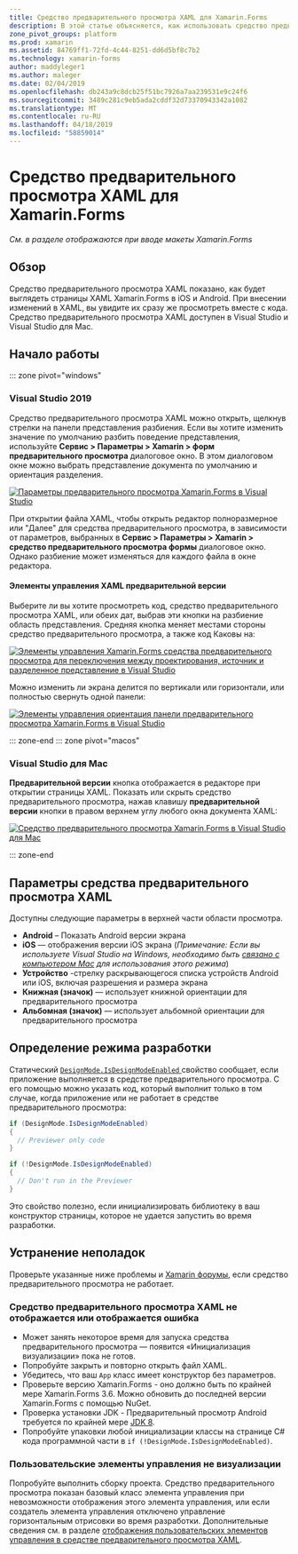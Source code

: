 ```yaml
---
title: Средство предварительного просмотра XAML для Xamarin.Forms
description: В этой статье объясняется, как использовать средство предварительного просмотра XAML для отображения при вводе макеты Xamarin.Forms см. в разделе. Средство предварительного просмотра XAML доступен в Visual Studio 2019 и 2019 г. Visual Studio для Mac.
zone_pivot_groups: platform
ms.prod: xamarin
ms.assetid: 84769ff1-72fd-4c44-8251-dd6d5bf8c7b2
ms.technology: xamarin-forms
author: maddyleger1
ms.author: maleger
ms.date: 02/04/2019
ms.openlocfilehash: db243a9c8dcb25f51bc7926a7aa239531e9c24f6
ms.sourcegitcommit: 3489c281c9eb5ada2cddf32d73370943342a1082
ms.translationtype: MT
ms.contentlocale: ru-RU
ms.lasthandoff: 04/18/2019
ms.locfileid: "58859014"
---
```

# <a name="xaml-previewer-for-xamarinforms"></a>Средство предварительного просмотра XAML для Xamarin.Forms

_См. в разделе отображаются при вводе макеты Xamarin.Forms_

## <a name="overview"></a>Обзор

Средство предварительного просмотра XAML показано, как будет выглядеть страницы XAML Xamarin.Forms в iOS и Android. При внесении изменений в XAML, вы увидите их сразу же просмотреть вместе с кода. Средство предварительного просмотра XAML доступен в Visual Studio и Visual Studio для Mac.

## <a name="getting-started"></a>Начало работы

::: zone pivot="windows"

### <a name="visual-studio-2019"></a>Visual Studio 2019

Средство предварительного просмотра XAML можно открыть, щелкнув стрелки на панели представления разбиения. Если вы хотите изменить значение по умолчанию разбить поведение представления, используйте **Сервис > Параметры > Xamarin > форм предварительного просмотра** диалоговое окно. В этом диалоговом окне можно выбрать представление документа по умолчанию и ориентация разделения.

[![Параметры предварительного просмотра Xamarin.Forms в Visual Studio](xaml-previewer-images/xamlp-options-vs-sm.png "параметры предварительного просмотра Xamarin.Forms в Visual Studio")](xaml-previewer-images/xamlp-options-vs-lg.png#lightbox)

При открытии файла XAML, чтобы открыть редактор полноразмерное или "Далее" для средства предварительного просмотра, в зависимости от параметров, выбранных в **Сервис > Параметры > Xamarin > средство предварительного просмотра формы** диалоговое окно. Однако разбиение может изменяться для каждого файла в окне редактора.

#### <a name="xaml-preview-controls"></a>Элементы управления XAML предварительной версии

Выберите ли вы хотите просмотреть код, средство предварительного просмотра XAML, или обеих дат, выбрав эти кнопки на разбиение область представления. Средняя кнопка меняет местами стороны средство предварительного просмотра, а также код Каковы на:

[![Элементы управления Xamarin.Forms средства предварительного просмотра для переключения между проектирования, источник и разделенное представление в Visual Studio](xaml-previewer-images/xamlp-controls-splitview-vs-sm.png "управляет Xamarin.Forms средства предварительного просмотра для переключения между проектирования, источник и разделенное представление в Visual Studio")](xaml-previewer-images/xamlp-controls-splitview-vs-lg.png#lightbox)

Можно изменить ли экрана делится по вертикали или горизонтали, или полностью свернуть одной панели:

[![Элементы управления ориентация панели предварительного просмотра Xamarin.Forms в Visual Studio](xaml-previewer-images/xamlp-controls-orientation-vs-sm.png "ориентацию элементов управления панели предварительного просмотра Xamarin.Forms в Visual Studio")](xaml-previewer-images/xamlp-controls-orientation-vs-lg.png#lightbox)

::: zone-end
::: zone pivot="macos"

### <a name="visual-studio-for-mac"></a>Visual Studio для Mac

**Предварительной версии** кнопка отображается в редакторе при открытии страницы XAML. Показать или скрыть средство предварительного просмотра, нажав клавишу **предварительной версии** кнопки в правом верхнем углу любого окна документа XAML:

[![Средство предварительного просмотра Xamarin.Forms в Visual Studio для Mac](xaml-previewer-images/xamlp-list-sml.png "средства предварительного просмотра Xamarin.Forms в Visual Studio для Mac")](xaml-previewer-images/xamlp-list.png#lightbox)

::: zone-end

## <a name="xaml-previewer-options"></a>Параметры средства предварительного просмотра XAML

Доступны следующие параметры в верхней части области просмотра.

* **Android** – Показать Android версии экрана
* **iOS** — отображения версии iOS экрана (*Примечание: Если вы используете Visual Studio на Windows, необходимо быть [связано с компьютером Mac](~/ios/get-started/installation/windows/connecting-to-mac/index.md) для использования этого режима*)
* **Устройство** -стрелку раскрывающегося списка устройств Android или iOS, включая разрешения и размера экрана
* **Книжная (значок)** — использует книжной ориентации для предварительного просмотра
* **Альбомная (значок)** — использует альбомной ориентации для предварительного просмотра

## <a name="detect-design-mode"></a>Определение режима разработки

Статический [ `DesignMode.IsDesignModeEnabled` ](xref:Xamarin.Forms.DesignMode.IsDesignModeEnabled) свойство сообщает, если приложение выполняется в средстве предварительного просмотра. С его помощью можно указать код, который выполнит только в том случае, когда приложение или не работает в средстве предварительного просмотра:

```csharp
if (DesignMode.IsDesignModeEnabled)
{
  // Previewer only code  
}

if (!DesignMode.IsDesignModeEnabled)
{
  // Don't run in the Previewer  
}
```

Это свойство полезно, если инициализировать библиотеку в ваш конструктор страницы, которое не удается запустить во время разработки.

## <a name="troubleshooting"></a>Устранение неполадок

Проверьте указанные ниже проблемы и [Xamarin форумы](https://forums.xamarin.com/categories/xamarin-forms), если средство предварительного просмотра не работает.

### <a name="xaml-previewer-isnt-showing-or-shows-an-error"></a>Средство предварительного просмотра XAML не отображается или отображается ошибка

* Может занять некоторое время для запуска средства предварительного просмотра — появится «Инициализация визуализации» пока не готов.
* Попробуйте закрыть и повторно открыть файл XAML.
* Убедитесь, что ваш `App` класс имеет конструктор без параметров.
* Проверьте версию Xamarin.Forms - оно должно быть по крайней мере Xamarin.Forms 3.6. Можно обновить до последней версии Xamarin.Forms с помощью NuGet.
* Проверка установки JDK - Предварительный просмотр Android требуется по крайней мере [JDK 8](https://www.oracle.com/technetwork/java/javase/downloads/index.html).
* Попробуйте упаковки любой инициализации классы на странице C# кода программной части в `if (!DesignMode.IsDesignModeEnabled)`.

### <a name="custom-controls-arent-rendering"></a>Пользовательские элементы управления не визуализации

Попробуйте выполнить сборку проекта. Средство предварительного просмотра показан базовый класс элемента управления при невозможности отображения этого элемента управления, или если создатель элемента управления отключено управление горизонтальным отрисовки во время разработки. Дополнительные сведения см. в разделе [отображения пользовательских элементов управления в средстве предварительного просмотра XAML](render-custom-controls.md).
